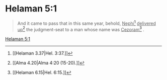 # Helaman 5:1

> And it came to pass that in this same year, behold, <u>Nephi</u>[^a] <u>delivered up</u>[^b] the judgment-seat to a man whose name was <u>Cezoram</u>[^c] .

[Helaman 5:1](https://www.churchofjesuschrist.org/study/scriptures/bofm/hel/5?lang=eng&id=p1#p1)


[^a]: [[Helaman 3.37|Hel. 3:37.]]
[^b]: [[Alma 4.20|Alma 4:20 (15-20).]]
[^c]: [[Helaman 6.15|Hel. 6:15.]]
